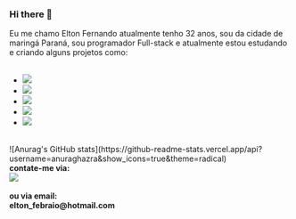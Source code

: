### Hi there 👋

Eu me chamo Elton Fernando atualmente tenho 32 anos, sou da cidade de maringá Paraná, sou programador Full-stack e atualmente estou estudando e criando alguns projetos como:
<br>
<br>
- <img src="https://img.shields.io/badge/HTML5-E34F26?style=for-the-badge&logo=html5&logoColor=white"/>
- <img src="https://img.shields.io/badge/CSS3-1572B6?style=for-the-badge&logo=css3&logoColor=white"/>
- <img src="https://img.shields.io/badge/JavaScript-F7DF1E?style=for-the-badge&logo=javascript&logoColor=black"/>
- <img src="https://img.shields.io/badge/React-20232A?style=for-the-badge&logo=react&logoColor=61DAFB"/>
- <img src="https://img.shields.io/badge/Node.js-43853D?style=for-the-badge&logo=node.js&logoColor=white"/>
<br>
![Anurag's GitHub stats](https://github-readme-stats.vercel.app/api?username=anuraghazra&show_icons=true&theme=radical)
<br>
<b>contate-me via:<b>
<br>
  <img src="https://img.shields.io/badge/LinkedIn-0077B5?style=for-the-badge&logo=linkedin&logoColor=white"/>
<br>
<a href="https://www.linkedin.com/in/elton-fernando-febraio" <img src="https://img.shields.io/badge/LinkedIn-0077B5?style=for-the-badge&logo=linkedin&logoColor=white"/></a>
<br>
<b>ou via email:<b>
<br>
elton_febraio@hotmail.com
